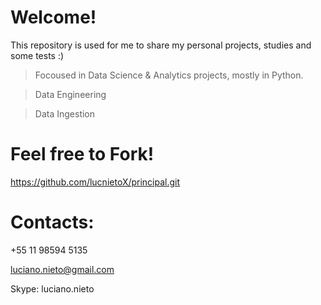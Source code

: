 # Welcome!
This repository is used for me to share my personal projects, studies and some tests :) 

> Focoused in Data Science & Analytics projects, mostly in Python.

> Data Engineering

> Data Ingestion

# Feel free to Fork!

https://github.com/lucnietoX/principal.git

# Contacts:

+55 11 98594 5135

luciano.nieto@gmail.com

Skype: luciano.nieto


